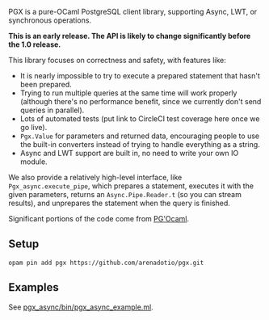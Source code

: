 PGX is a pure-OCaml PostgreSQL client library, supporting Async, LWT, or
synchronous operations.

**This is an early release. The API is likely to change significantly before
the 1.0 release.**

This library focuses on correctness and safety, with features like:

 - It is nearly impossible to try to execute a prepared statement that hasn't
   been prepared.
 - Trying to run multiple queries at the same time will work properly (although
   there's no performance benefit, since we currently don't send queries in
   parallel).
 - Lots of automated tests (put link to CircleCI test coverage here once we go
   live).
 - `Pgx.Value` for parameters and returned data, encouraging people to use
   the built-in converters instead of trying to handle everything as a string.
 - Async and LWT support are built in, no need to write your own IO module.

We also provide a relatively high-level interface, like `Pgx_async.execute_pipe`,
which prepares a statement, executes it with the given parameters, returns an
`Async.Pipe.Reader.t` (so you can stream results), and unprepares the statement
when the query is finished.

Significant portions of the code come from [PG'Ocaml](http://pgocaml.forge.ocamlcore.org/).

## Setup

```
opam pin add pgx https://github.com/arenadotio/pgx.git
```

## Examples

See [pgx_async/bin/pgx_async_example.ml](pgx_async/bin/pgx_async_example.ml).
